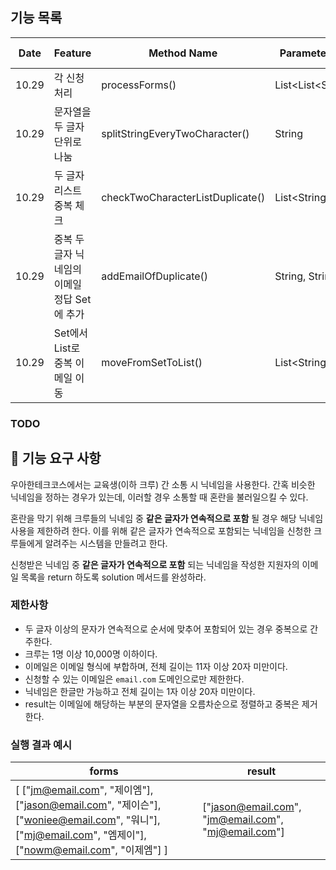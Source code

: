 ## 기능 목록

| Date  | Feature                     | Method Name                      | Parameter Type         | Return Type    | Progress         |
|-------|-----------------------------|----------------------------------|------------------------|----------------|------------------|
| 10.29  | 각 신청 처리                     | processForms()                   | List\<List\<String\>\> | void           | committed  |
| 10.29 | 문자열을 두 글자 단위로 나눔            | splitStringEveryTwoCharacter()   | String                 | List\<String\> | committed        |
| 10.29 | 두 글자 리스트 중복 체크              | checkTwoCharacterListDuplicate() | List\<String\>         | void           | committed        |
| 10.29 | 중복 두 글자 닉네임의 이메일 정답 Set에 추가 | addEmailOfDuplicate()            | String, String         | void           | committed  |
| 10.29 | Set에서 List로 중복 이메일 이동       | moveFromSetToList()              | List\<String\>         | void           |  committed |

### TODO

## 🚀 기능 요구 사항

우아한테크코스에서는 교육생(이하 크루) 간 소통 시 닉네임을 사용한다. 간혹 비슷한 닉네임을 정하는 경우가 있는데, 이러할 경우 소통할 때 혼란을 불러일으킬 수 있다.

혼란을 막기 위해 크루들의 닉네임 중 **같은 글자가 연속적으로 포함** 될 경우 해당 닉네임 사용을 제한하려 한다. 이를 위해 같은 글자가 연속적으로 포함되는 닉네임을 신청한 크루들에게 알려주는 시스템을 만들려고 한다.


신청받은 닉네임 중 **같은 글자가 연속적으로 포함** 되는 닉네임을 작성한 지원자의 이메일 목록을 return 하도록 solution 메서드를 완성하라.

### 제한사항

- 두 글자 이상의 문자가 연속적으로 순서에 맞추어 포함되어 있는 경우 중복으로 간주한다.
- 크루는 1명 이상 10,000명 이하이다.
- 이메일은 이메일 형식에 부합하며, 전체 길이는 11자 이상 20자 미만이다.
- 신청할 수 있는 이메일은 `email.com` 도메인으로만 제한한다.
- 닉네임은 한글만 가능하고 전체 길이는 1자 이상 20자 미만이다.
- result는 이메일에 해당하는 부분의 문자열을 오름차순으로 정렬하고 중복은 제거한다.

### 실행 결과 예시

| forms | result |
| --- | --- |
| [ ["jm@email.com", "제이엠"], ["jason@email.com", "제이슨"], ["woniee@email.com", "워니"], ["mj@email.com", "엠제이"], ["nowm@email.com", "이제엠"] ] | ["jason@email.com", "jm@email.com", "mj@email.com"] |
